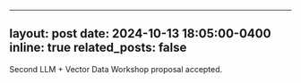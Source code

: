 
---
layout: post
date: 2024-10-13 18:05:00-0400
inline: true
related_posts: false
---

Second LLM + Vector Data Workshop proposal accepted.

